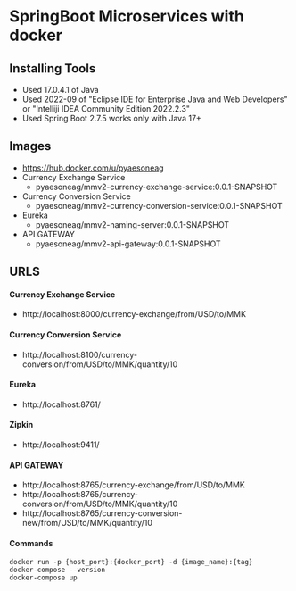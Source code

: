 # SpringBoot Microservices with docker

## Installing Tools

- Used 17.0.4.1 of Java
- Used 2022-09 of "Eclipse IDE for Enterprise Java and Web Developers" or "Intelliji IDEA Community Edition 2022.2.3"
- Used Spring Boot 2.7.5 works only with Java 17+

## Images

- https://hub.docker.com/u/pyaesoneag
- Currency Exchange Service 
	- pyaesoneag/mmv2-currency-exchange-service:0.0.1-SNAPSHOT
- Currency Conversion Service
	- pyaesoneag/mmv2-currency-conversion-service:0.0.1-SNAPSHOT
- Eureka
	- pyaesoneag/mmv2-naming-server:0.0.1-SNAPSHOT
- API GATEWAY
	- pyaesoneag/mmv2-api-gateway:0.0.1-SNAPSHOT

## URLS

#### Currency Exchange Service
- http://localhost:8000/currency-exchange/from/USD/to/MMK

#### Currency Conversion Service
- http://localhost:8100/currency-conversion/from/USD/to/MMK/quantity/10

#### Eureka
- http://localhost:8761/

#### Zipkin
- http://localhost:9411/

#### API GATEWAY
- http://localhost:8765/currency-exchange/from/USD/to/MMK
- http://localhost:8765/currency-conversion/from/USD/to/MMK/quantity/10
- http://localhost:8765/currency-conversion-new/from/USD/to/MMK/quantity/10

#### Commands
```
docker run -p {host_port}:{docker_port} -d {image_name}:{tag}
docker-compose --version
docker-compose up
```
